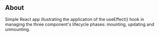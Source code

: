 ## About
Simple React app illustrating the application of the useEffect() hook in managing the three component's lifecycle phases: mounting, updating and unmounting.
